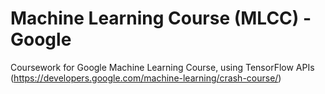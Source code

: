 # Machine Learning Course (MLCC) - Google
Coursework for Google Machine Learning Course, using TensorFlow APIs <br />
(https://developers.google.com/machine-learning/crash-course/) 
